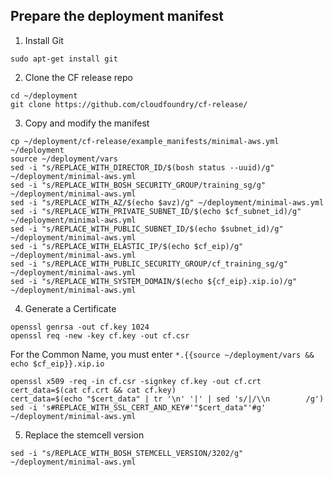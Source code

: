 ## Prepare the deployment manifest

1. Install Git
```
sudo apt-get install git
```

2. Clone the CF release repo
```
cd ~/deployment
git clone https://github.com/cloudfoundry/cf-release/
```

3. Copy and modify the manifest
```
cp ~/deployment/cf-release/example_manifests/minimal-aws.yml ~/deployment
source ~/deployment/vars
sed -i "s/REPLACE_WITH_DIRECTOR_ID/$(bosh status --uuid)/g" ~/deployment/minimal-aws.yml
sed -i "s/REPLACE_WITH_BOSH_SECURITY_GROUP/training_sg/g" ~/deployment/minimal-aws.yml
sed -i "s/REPLACE_WITH_AZ/$(echo $avz)/g" ~/deployment/minimal-aws.yml
sed -i "s/REPLACE_WITH_PRIVATE_SUBNET_ID/$(echo $cf_subnet_id)/g" ~/deployment/minimal-aws.yml
sed -i "s/REPLACE_WITH_PUBLIC_SUBNET_ID/$(echo $subnet_id)/g" ~/deployment/minimal-aws.yml
sed -i "s/REPLACE_WITH_ELASTIC_IP/$(echo $cf_eip)/g" ~/deployment/minimal-aws.yml
sed -i "s/REPLACE_WITH_PUBLIC_SECURITY_GROUP/cf_training_sg/g" ~/deployment/minimal-aws.yml
sed -i "s/REPLACE_WITH_SYSTEM_DOMAIN/$(echo ${cf_eip}.xip.io)/g" ~/deployment/minimal-aws.yml
```

4. Generate a Certificate
```
openssl genrsa -out cf.key 1024
openssl req -new -key cf.key -out cf.csr
```
For the Common Name, you must enter `*.{{source ~/deployment/vars && echo $cf_eip}}.xip.io`
```
openssl x509 -req -in cf.csr -signkey cf.key -out cf.crt
cert_data=$(cat cf.crt && cat cf.key)
cert_data=$(echo "$cert_data" | tr '\n' '|' | sed 's/|/\\n        /g')
sed -i 's#REPLACE_WITH_SSL_CERT_AND_KEY#'"$cert_data"'#g' ~/deployment/minimal-aws.yml
```

5. Replace the stemcell version
```
sed -i "s/REPLACE_WITH_BOSH_STEMCELL_VERSION/3202/g" ~/deployment/minimal-aws.yml
```
